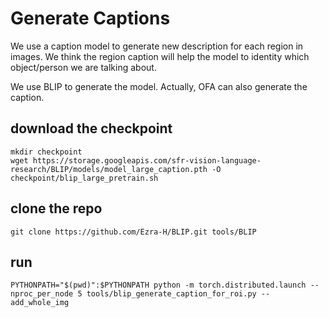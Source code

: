 # Generate Captions
We use a caption model to generate new description for each region in images. We think the region caption will help the model to identity which object/person we are talking about.

We use BLIP to generate the model. Actually, OFA can also generate the caption.

## download the checkpoint 
    
    mkdir checkpoint
    wget https://storage.googleapis.com/sfr-vision-language-research/BLIP/models/model_large_caption.pth -O checkpoint/blip_large_pretrain.sh  

## clone the repo

    git clone https://github.com/Ezra-H/BLIP.git tools/BLIP

## run 

    PYTHONPATH="$(pwd)":$PYTHONPATH python -m torch.distributed.launch --nproc_per_node 5 tools/blip_generate_caption_for_roi.py --add_whole_img
